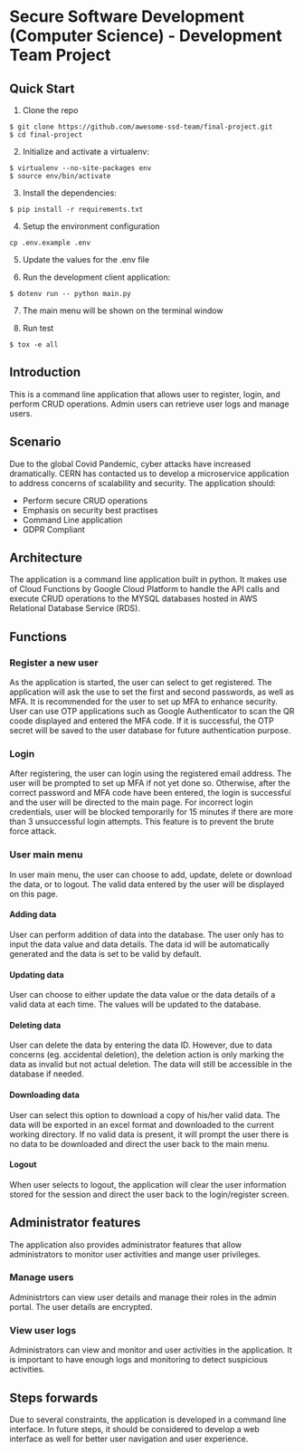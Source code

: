 # Secure Software Development (Computer Science) - Development Team Project

## Quick Start

1. Clone the repo

```
$ git clone https://github.com/awesome-ssd-team/final-project.git
$ cd final-project
```

2. Initialize and activate a virtualenv:

```
$ virtualenv --no-site-packages env
$ source env/bin/activate
```

3. Install the dependencies:

```
$ pip install -r requirements.txt
```

4. Setup the environment configuration

```
cp .env.example .env
```

5. Update the values for the .env file

6. Run the development client application:

```
$ dotenv run -- python main.py
```

7. The main menu will be shown on the terminal window

8. Run test

```
$ tox -e all
```

## Introduction

This is a command line application that allows user to register, login, and perform CRUD operations. Admin users can retrieve user logs and manage users.

## Scenario

Due to the global Covid Pandemic, cyber attacks have increased dramatically. CERN has contacted us to develop a microservice application to address concerns of scalability
and security. The application should:

- Perform secure CRUD operations
- Emphasis on security best practises
- Command Line application
- GDPR Compliant

## Architecture

The application is a command line application built in python. It makes use of Cloud Functions by Google Cloud Platform to handle the API calls and execute CRUD operations to the MYSQL databases hosted in AWS Relational Database Service (RDS).

## Functions

### Register a new user

As the application is started, the user can select to get registered. The application will ask the use to set the first and second passwords, as well as MFA. It is recommended for the user to set up MFA to enhance security. User can use OTP applications such as Google Authenticator to scan the QR coode displayed and entered the MFA code. If it is successful, the OTP secret will be saved to the user database for future authentication purpose.

### Login

After registering, the user can login using the registered email address. The user will be prompted to set up MFA if not yet done so. Otherwise, after the correct password and MFA code have been entered, the login is successful and the user will be directed to the main page. For incorrect login credentials, user will be blocked temporarily for 15 minutes if there are more than 3 unsuccessful login attempts. This feature is to prevent the brute force attack.

### User main menu

In user main menu, the user can choose to add, update, delete or download the data, or to logout. The valid data entered by the user will be displayed on this page.

#### Adding data

User can perform addition of data into the database. The user only has to input the data value and data details. The data id will be automatically generated and the data is set to be valid by default.

#### Updating data

User can choose to either update the data value or the data details of a valid data at each time. The values will be updated to the database.

#### Deleting data

User can delete the data by entering the data ID. However, due to data concerns (eg. accidental deletion), the deletion action is only marking the data as invalid but not actual deletion. The data will still be accessible in the database if needed.

#### Downloading data

User can select this option to download a copy of his/her valid data. The data will be exported in an excel format and downloaded to the current working directory. If no valid data is present, it will prompt the user there is no data to be downloaded and direct the user back to the main menu.

#### Logout

When user selects to logout, the application will clear the user information stored for the session and direct the user back to the login/register screen.

## Administrator features

The application also provides administrator features that allow administrators to monitor user activities and mange user privileges.

### Manage users

Administrtors can view user details and manage their roles in the admin portal. The user details are encrypted.

### View user logs

Administrators can view and monitor and user activities in the application. It is important to have enough logs and monitoring to detect suspicious activities.

## Steps forwards

Due to several constraints, the application is developed in a command line interface. In future steps, it should be considered to develop a web interface as well for better user navigation and user experience.
